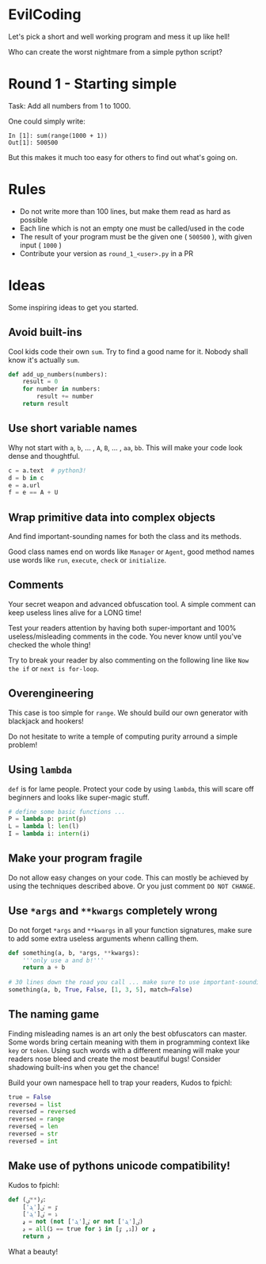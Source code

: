 # EvilCoding

Let's pick a short and well working program and mess it up like hell!

Who can create the worst nightmare from a simple python script?

# Round 1 - Starting simple

Task: Add all numbers from 1 to 1000.

One could simply write:

```ipython
In [1]: sum(range(1000 + 1))
Out[1]: 500500
```

But this makes it much too easy for others to find out what's going on.

# Rules

+ Do not write more than 100 lines, but make them read as hard as possible
+ Each line which is not an empty one must be called/used in the code
+ The result of your program must be the given one ( `500500` ), with given input ( `1000` )
+ Contribute your version as `round_1_<user>.py` in a PR
 
# Ideas

Some inspiring ideas to get you started.

## Avoid built-ins

Cool kids code their own `sum`. Try to find a good name for it. Nobody shall know it's actually `sum`.

```python
def add_up_numbers(numbers):
    result = 0
    for number in numbers:
        result += number
    return result
```

## Use short variable names

Why not start with `a`, `b`, ... , `A`, `B`, ... , `aa`, `bb`. This will make your code look dense and thoughtful.

```python
c = a.text  # python3!
d = b in c
e = a.url
f = e == A + U
```

## Wrap primitive data into complex objects

And find important-sounding names for both the class and its methods.

Good class names end on words like `Manager` or `Agent`, good method names use words like `run`, `execute`, `check` or `initialize`.

## Comments

Your secret weapon and advanced obfuscation tool. A simple comment can keep useless lines alive for a LONG time!

Test your readers attention by having both super-important and 100% useless/misleading comments in the code. You never know until you've checked the whole thing!

Try to break your reader by also commenting on the following line like `Now the if` or `next is for-loop`.

## Overengineering

This case is too simple for `range`. We should build our own generator with blackjack and hookers!

Do not hesitate to write a temple of computing purity arround a simple problem!

## Using `lambda`

`def` is for lame people. Protect your code by using `lambda`, this will scare off beginners and looks like super-magic stuff.

```python
# define some basic functions ...
P = lambda p: print(p)
L = lambda l: len(l)
I = lambda i: intern(i)
```

## Make your program fragile

Do not allow easy changes on your code. This can mostly be achieved by using the techniques described above. Or you just comment `DO NOT CHANGE`.

## Use `*args` and `**kwargs` completely wrong

Do not forget `*args` and `**kwargs` in all your function signatures, make sure to add some extra useless arguments whenn calling them.

```python
def something(a, b, *args, **kwargs):
    '''only use a and b!'''
    return a + b
    
# 30 lines down the road you call ... make sure to use important-sounding keyword arguments!
something(a, b, True, False, [1, 3, 5], match=False)
```

## The naming game

Finding misleading names is an art only the best obfuscators can master. Some words bring certain meaning with them in programming context like `key` or `token`. Using such words with a different meaning will make your readers nose bleed and create the most beautiful bugs! Consider shadowing built-ins when you get the chance!

Build your own namespace hell to trap your readers, Kudos to fpichl:

```python
true = False
reverseԀ = list
reverseď = reversed
reverseԁ = range
reverseɖ = len
reverseɗ = str
reverseđ = int
```

## Make use of pythons unicode compatibility!

Kudos to fpichl:

```python
def ٶ(**ٸ):
    ٷ = ٸ['ܔ']
    ڈ = ٸ['ܓ']
    ډ = not (not ٸ['ܓ'] or not ٸ['ܔ'])
    ڊ = all(ڋ == true for ڋ in [ڈ, ٷ]) or ډ
    return ڊ
```

What a beauty!
